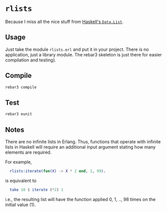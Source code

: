 # `rlists`
Because I miss all the nice stuff from
[Haskell's `Data.List`](http://hackage.haskell.org/package/base-4.11.1.0/docs/Data-List.html).

## Usage
Just take the module `rlists.erl` and put it in your project.
There is no application, just a library module.
The rebar3 skeleton is just there for easier compilation and testing).

## Compile
  ```bash
  rebar3 compile
  ```

## Test
   ```bash
   rebar3 eunit
   ```

## Notes
There are no infinite lists in Erlang.
Thus, functions that operate with infinite lists in Haskell will require
an additional input argument stating how many elements are required.

For example,
```erlang
  rlists:iterate(fun(X) -> X * 2 end, 1, 99).
```
is equivalent to
```haskell
  take 10 $ iterate (*2) 1
```
i.e., the resulting list will have the function applied
0, 1, .., 98 times on the initial value (1).